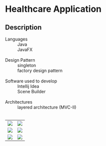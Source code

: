 <h1> Healthcare Application </h1>

<h2>Description</h2>

<dl>
<dt> Languages</dt>

<dd> Java </dd>
<dd>JavaFX </dd>
      <br/>

<dt>  Design Pattern</dt>
      
<dd>  singleton </dd>
<dd>  factory design pattern</dd>
      <br/>
      
<dt>  Software used to develop</dt>

<dd> Intellij Idea </dd>
 <dd> Scene Builder </dd>
      <br/>

<dt>  Architectures</dt>

<dd>  layered architecture (MVC-II) </dd>
      <br/>

<table style="width:100%">

  <tr>
    <td><img src ="https://user-images.githubusercontent.com/86566770/206309786-985b3e8e-d815-42da-ba71-96314fb81609.png"> </td>
    <td><img src="https://user-images.githubusercontent.com/86566770/206309796-71c29089-1ee3-405f-841f-2adf69d235f5.png"></td>
    
  </tr>
  <tr>
    <td> <img src="https://user-images.githubusercontent.com/86566770/206309797-d1b96f82-780c-4507-b45c-412c7271a959.png"> </td>
    <td>  <img src="https://user-images.githubusercontent.com/86566770/206309802-a1810e02-a09d-4a14-b2d7-ef466ea8c962.png">  </td>
  
  </tr>
   <tr>
    <td> <img src="https://user-images.githubusercontent.com/86566770/206309804-805fc1d8-ddd2-4595-b144-ab5c9297d57b.png"> </td>
    <td>  <img src="https://user-images.githubusercontent.com/86566770/206309806-9c61e2db-9792-43fa-b3f9-a330828a7cc2.png">  </td>
  
  </tr>
</table>

